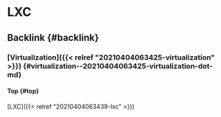 # LXC


## Backlink {#backlink}


### [Virtualization]({{< relref "20210404063425-virtualization" >}}) {#virtualization--20210404063425-virtualization-dot-md}


#### Top {#top}

[LXC]({{< relref "20210404063439-lxc" >}})

